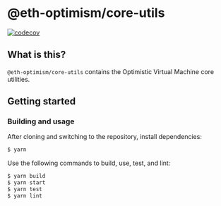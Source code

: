 # @eth-optimism/core-utils

[![codecov](https://codecov.io/gh/mantlenetworkio/mantle/branch/develop/graph/badge.svg?token=0VTG7PG7YR&flag=core-utils-tests)](https://codecov.io/gh/mantlenetworkio/mantle)

## What is this?

`@eth-optimism/core-utils` contains the Optimistic Virtual Machine core utilities.

## Getting started

### Building and usage

After cloning and switching to the repository, install dependencies:

```bash
$ yarn
```

Use the following commands to build, use, test, and lint:

```bash
$ yarn build
$ yarn start
$ yarn test
$ yarn lint
```
